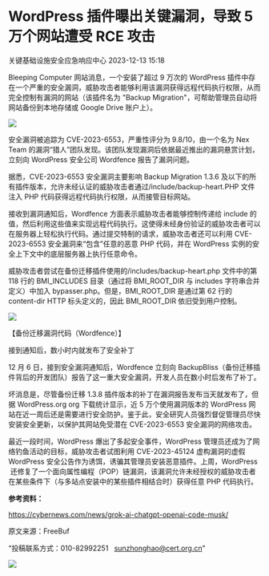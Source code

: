 #  WordPress 插件曝出关键漏洞，导致 5 万个网站遭受 RCE 攻击   
 关键基础设施安全应急响应中心   2023-12-13 15:18  
  
Bleeping Computer 网站消息，一个安装了超过 9 万次的 WordPress 插件中存在一个严重的安全漏洞，威胁攻击者能够利用该漏洞获得远程代码执行权限，从而完全控制有漏洞的网站（该插件名为 "Backup Migration"，可帮助管理员自动将网站备份到本地存储或 Google Drive 账户上）。  
  
![](https://mmbiz.qpic.cn/mmbiz_jpg/qq5rfBadR39xO5rfibL7qe0v4r2acq1vqlbfsv7nM7XXGbltya7JOK7OLYtRgobw5A13ZrnNibWtTetqpHof3qcw/640?wx_fmt=jpeg&from=appmsg&tp=wxpic&wxfrom=5&wx_lazy=1&wx_co=1 "")  
  
安全漏洞被追踪为 CVE-2023-6553，严重性评分为 9.8/10，由一个名为 Nex Team 的漏洞“猎人”团队发现。该团队发现漏洞后依据最近推出的漏洞悬赏计划，立刻向 WordPress 安全公司 Wordfence 报告了漏洞问题。  
  
据悉，CVE-2023-6553 安全漏洞主要影响 Backup Migration 1.3.6 及以下的所有插件版本，允许未经认证的威胁攻击者通过/include/backup-heart.PHP 文件注入 PHP 代码获得远程代码执行权限，从而接管目标网站。  
  
接收到漏洞通知后，Wordfence 方面表示威胁攻击者能够控制传递给 include 的值，然后利用这些值来实现远程代码执行。这使得未经身份验证的威胁攻击者可以在服务器上轻松执行代码。通过提交特制的请求，威胁攻击者还可以利用 CVE-2023-6553 安全漏洞来“包含”任意的恶意 PHP 代码，并在 WordPress 实例的安全上下文中的底层服务器上执行任意命令。  
  
威胁攻击者尝试在备份迁移插件使用的/includes/backup-heart.php 文件中的第 118 行的 BMI_INCLUDES 目录（通过将 BMI_ROOT_DIR 与 includes 字符串合并定义）中加入 bypasser.php。但是，BMI_ROOT_DIR 是通过第 62 行的 content-dir HTTP 标头定义的，因此 BMI_ROOT_DIR 依旧受到用户控制。  
  
![](https://mmbiz.qpic.cn/mmbiz_jpg/qq5rfBadR39xO5rfibL7qe0v4r2acq1vqqOMwySjQ7IWwu3pWpSEdVSoiaiart2oeap5liaG7O7fuHg1c12GFT3Vuw/640?wx_fmt=jpeg&from=appmsg&tp=wxpic&wxfrom=5&wx_lazy=1&wx_co=1 "")  
  
【备份迁移漏洞代码（Wordfence）】  
  
接到通知后，数小时内就发布了安全补丁  
  
12 月 6 日，接到安全漏洞通知后，Wordfence 立刻向 BackupBliss（备份迁移插件背后的开发团队）报告了这一重大安全漏洞，开发人员在数小时后发布了补丁。  
  
坏消息是，尽管备份迁移 1.3.8 插件版本的补丁在漏洞报告发布当天就发布了，但据 WordPress.org org 下载统计显示，近 5 万个使用漏洞版本的 WordPress 网站在近一周后还是需要进行安全防护。鉴于此，安全研究人员强烈督促管理员尽快安装安全更新，以保护其网站免受潜在 CVE-2023-6553 安全漏洞的网络攻击。  
  
最近一段时间，WordPress 爆出了多起安全事件，WordPress 管理员还成为了网络钓鱼活动的目标，威胁攻击者试图利用 CVE-2023-45124 虚构漏洞的虚假 WordPress 安全公告作为诱饵，诱骗其管理员安装恶意插件。上周，WordPress  还修复了一个面向属性编程（POP）链漏洞，该漏洞允许未经授权的威胁攻击者在某些条件下（与多站点安装中的某些插件相结合时）获得任意 PHP 代码执行。  
  
**参考资料：**  
  
https://cybernews.com/news/grok-ai-chatgpt-openai-code-musk/  
  
  
  
原文来源：FreeBuf  
  
“投稿联系方式：010-82992251   sunzhonghao@cert.org.cn”  
  
![](https://mmbiz.qpic.cn/sz_mmbiz_jpg/iaz5iaQYxGogvC8qicuLNlkT5ibJnwu1leQiabRVqFk4Sb3q1fqrDhicLBNAqVY4REuTetY1zBYuUdic0nVhZR4FHpAfg/640?wx_fmt=jpeg&wxfrom=5&wx_lazy=1&wx_co=1&retryload=1 "")  
  
  
